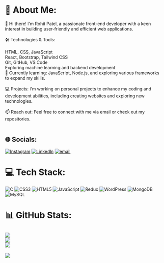 # 💫 About Me:
👋 Hi there! I'm Rohit Patel, a passionate front-end developer with a keen interest in building user-friendly and efficient web applications.<br><br>🛠️ Technologies & Tools:<br><br>HTML, CSS, JavaScript<br>React, Bootstrap, Tailwind CSS<br>Git, GitHub, VS Code<br>Exploring machine learning and backend development<br>🌱 Currently learning: JavaScript, Node.js, and exploring various frameworks to expand my skills.<br><br>💻 Projects: I'm working on personal projects to enhance my coding and development abilities, including creating websites and exploring new technologies.<br><br>📫 Reach out: Feel free to connect with me via email or check out my repositories.<br><br>


## 🌐 Socials:
[![Instagram](https://img.shields.io/badge/Instagram-%23E4405F.svg?logo=Instagram&logoColor=white)](https://instagram.com/tejas6919) [![LinkedIn](https://img.shields.io/badge/LinkedIn-%230077B5.svg?logo=linkedin&logoColor=white)](https://linkedin.com/in/rohitpatel6919) [![email](https://img.shields.io/badge/Email-D14836?logo=gmail&logoColor=white)](mailto:patelrohit6919@gmail.com) 

# 💻 Tech Stack:
![C](https://img.shields.io/badge/c-%2300599C.svg?style=for-the-badge&logo=c&logoColor=white) ![CSS3](https://img.shields.io/badge/css3-%231572B6.svg?style=for-the-badge&logo=css3&logoColor=white) ![HTML5](https://img.shields.io/badge/html5-%23E34F26.svg?style=for-the-badge&logo=html5&logoColor=white) ![JavaScript](https://img.shields.io/badge/javascript-%23323330.svg?style=for-the-badge&logo=javascript&logoColor=%23F7DF1E) ![Redux](https://img.shields.io/badge/redux-%23593d88.svg?style=for-the-badge&logo=redux&logoColor=white) ![WordPress](https://img.shields.io/badge/WordPress-%23117AC9.svg?style=for-the-badge&logo=WordPress&logoColor=white) ![MongoDB](https://img.shields.io/badge/MongoDB-%234ea94b.svg?style=for-the-badge&logo=mongodb&logoColor=white) ![MySQL](https://img.shields.io/badge/mysql-4479A1.svg?style=for-the-badge&logo=mysql&logoColor=white)
# 📊 GitHub Stats:
![](https://github-readme-stats.vercel.app/api?username=rohit6919&theme=dark&hide_border=false&include_all_commits=false&count_private=false)<br/>
![](https://github-readme-streak-stats.herokuapp.com/?user=rohit6919&theme=dark&hide_border=false)<br/>
![](https://github-readme-stats.vercel.app/api/top-langs/?username=rohit6919&theme=dark&hide_border=false&include_all_commits=false&count_private=false&layout=compact)
---
[![](https://visitcount.itsvg.in/api?id=rohit6919&icon=0&color=0)](https://visitcount.itsvg.in)
<!-- Proudly created with GPRM ( https://gprm.itsvg.in ) -->
